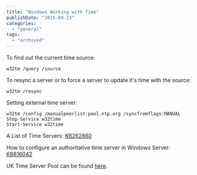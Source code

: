 ```yaml
---
title: "Windows Working with Time"
publishDate: "2015-04-23"
categories: 
  - "general"
tags:
  - "archived"
---
```


To find out the current time source:

```plaintext
w32tm /query /source
```

To resync a server or to force a server to update it's time with the source:

```plaintext
w32tm /resync
```

Setting external time server:

```plaintext
w32tm /config /manualpeerlist:pool.ntp.org /syncfromflags:MANUAL
Stop-Service w32time
Start-Service w32time
```

A List of Time Servers: [KB262860](https://support.microsoft.com/kb/262680) 

How to configure an authoritative time server in Windows Server: [KB816042](https://support.microsoft.com/kb/816042) [](https://support.microsoft.com/kb/816042)

UK Time Server Pool can be found [here](https://www.pool.ntp.org/zone/uk).
